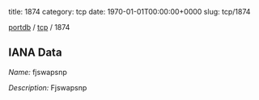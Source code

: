 title: 1874
category: tcp
date: 1970-01-01T00:00:00+0000
slug: tcp/1874

[portdb](/) / [tcp](/category/tcp.html) / 1874


## IANA Data

_Name:_ fjswapsnp

_Description:_ Fjswapsnp

